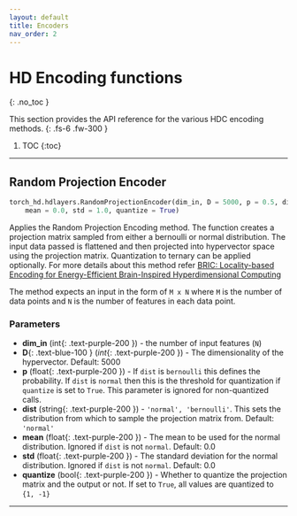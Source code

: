 ```yaml
---
layout: default
title: Encoders
nav_order: 2
---
```


# HD Encoding functions
{: .no_toc }

This section provides the API reference for the various HDC encoding methods.
{: .fs-6 .fw-300 }

1. TOC
{:toc}

---

## Random Projection Encoder

```python
torch_hd.hdlayers.RandomProjectionEncoder(dim_in, D = 5000, p = 0.5, dist = 'normal',
	mean = 0.0, std = 1.0, quantize = True)
```

Applies the Random Projection Encoding method. The function creates a projection matrix
sampled from either a bernoulli or normal distribution. The input data passed is flattened
and then projected into hypervector space using the projection matrix. Quantization to
ternary can be applied optionally.
For more details about this method refer [BRIC: Locality-based Encoding for Energy-Efficient Brain-Inspired Hyperdimensional Computing](https://acsweb.ucsd.edu/~j1morris/documents/DAC2019_JusitnMorris_Final.pdf)

The method expects an input in the form of `M x N` where `M` is the number of data points
and `N` is the number of features in each data point.

### Parameters
- **dim_in** (int{: .text-purple-200 }) - the number of input features (`N`)
- **D**{: .text-blue-100 } (*int*{: .text-purple-200 }) - The dimensionality of the hypervector. Default: 5000
- **p** (float{: .text-purple-200 }) - If `dist` is `bernoulli` this defines the probability. If `dist` is `normal` then this is the threshold for quantization if `quantize` is set to `True`. This parameter is ignored for non-quantized calls.
- **dist** (string{: .text-purple-200 }) - `'normal', 'bernoulli'`. This sets the distribution from which to sample the projection matrix from. Default: `'normal'`
- **mean** (float{: .text-purple-200 }) - The mean to be used for the normal distribution. Ignored if `dist` is not `normal`. Default: 0.0
- **std** (float{: .text-purple-200 }) - The standard deviation for the normal distribution. Ignored if `dist` is not `normal`. Default: 0.0
- **quantize** (bool{: .text-purple-200 }) - Whether to quantize the projection matrix and the output or not. If set to `True`, all values are quantized to `{1, -1}`


---


